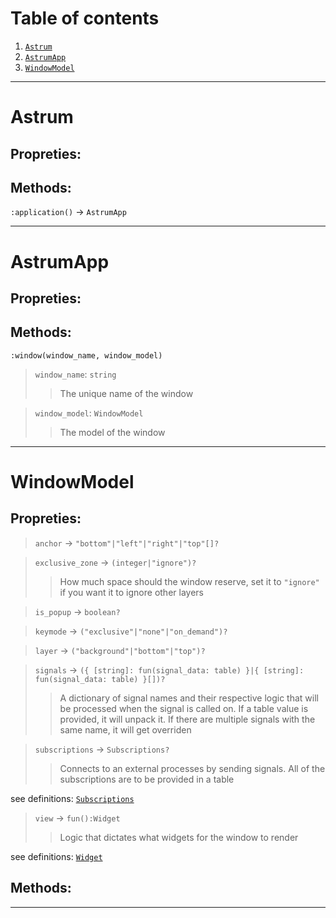 # Table of contents

1. [`Astrum`](#Astrum) 
2. [`AstrumApp`](#AstrumApp) 
3. [`WindowModel`](#WindowModel) 

---
# Astrum
## Propreties:
## Methods:
`:application()` → `AstrumApp`



---
# AstrumApp
## Propreties:
## Methods:
`:window(window_name, window_model)`
>    `window_name`: `string`
>    >   The unique name of the window 

>    `window_model`: `WindowModel`
>    >   The model of the window 




---
# WindowModel
## Propreties:
>   `anchor` → `"bottom"|"left"|"right"|"top"[]?`

>   `exclusive_zone` → `(integer|"ignore")?`
>    >   How much space should the window reserve, set it to `"ignore"` if you want it to ignore other layers 

>   `is_popup` → `boolean?`

>   `keymode` → `("exclusive"|"none"|"on_demand")?`

>   `layer` → `("background"|"bottom"|"top")?`

>   `signals` → `({ [string]: fun(signal_data: table) }|{ [string]: fun(signal_data: table) }[])?`
>    >   A dictionary of signal names and their respective logic that will be processed when the signal is called on. If a table value is provided, it will unpack it. If there are multiple signals with the same name, it will get overriden 

>   `subscriptions` → `Subscriptions?`
>    >   Connects to an external processes by sending signals. All of the subscriptions are to be provided in a table 

see definitions: [`Subscriptions`](./subscriptions/init.md#Subscriptions) 
>   `view` → `fun():Widget`
>    >   Logic that dictates what widgets for the window to render 

see definitions: [`Widget`](./widgets/models.md#Widget) 
## Methods:


---
